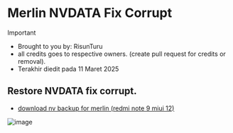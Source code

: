 # Merlin NVDATA Fix Corrupt

> [!IMPORTANT]
> - Brought to you by: RisunTuru
> - all credits goes to respective owners. (create pull request for credits or removal).
> - Terakhir diedit pada 11 Maret 2025

## Restore NVDATA fix corrupt.
- [download nv backup for merlin (redmi note 9 miui 12)](https://github.com/risunCode/SP_Aftersales_tool/releases/download/Mediatek_NVDATA/Fix_nvdata_merlin_miui12.zip)

![image](https://github.com/user-attachments/assets/ad3497cb-32a6-4961-b5f5-1538e3754737)
